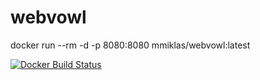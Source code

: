 # webvowl
docker run --rm -d -p 8080:8080 mmiklas/webvowl:latest

[![Docker Build Status](https://img.shields.io/docker/cloud/build/mmiklas/webvowl?style=flat-square)](https://hub.docker.com/r/mmiklas/webvowl/) 
